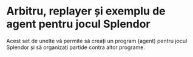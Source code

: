 # Arbitru, replayer și exemplu de agent pentru jocul Splendor

Acest set de unelte vă permite să creați un program (agent) pentru jocul Splendor și să organizați partide contra altor programe.
